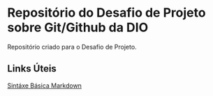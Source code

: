 # Repositório do Desafio de Projeto sobre Git/Github da DIO
Repositório criado para o Desafio de Projeto.

## Links Úteis
[Sintáxe Básica Markdown](https://www.markdownguide.org/basic-syntax/)
